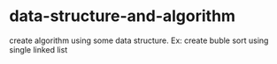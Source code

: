 # data-structure-and-algorithm
 create algorithm using some data structure. Ex: create buble sort using single linked list
